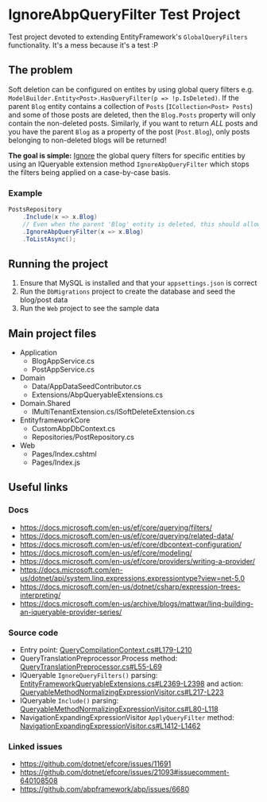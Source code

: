 # IgnoreAbpQueryFilter Test Project

Test project devoted to extending EntityFramework's `GlobalQueryFilters` functionality. It's a mess because it's a test :P

## The problem

Soft deletion can be configured on entites by using global query filters e.g. `ModelBuilder.Entity<Post>.HasQueryFilter(p => !p.IsDeleted)`.
If the parent `Blog` entity contains a collection of `Posts` (`ICollection<Post> Posts`) and some of those posts are deleted, then the `Blog.Posts` property will only contain the non-deleted posts.
Similarly, if you want to return *ALL* posts and you have the parent `Blog` as a property of the post (`Post.Blog`), only posts belonging to non-deleted blogs will be returned!

**The goal is simple:** <u>Ignore</u> the global query filters for specific entities by using an IQueryable extension method `IgnoreAbpQueryFilter` which stops the filters being applied on a case-by-case basis.

### Example
```csharp
PostsRepository
    .Include(x => x.Blog)
    // Even when the parent 'Blog' entity is deleted, this should allow the entity to be returned
    .IgnoreAbpQueryFilter(x => x.Blog)
    .ToListAsync();
```

## Running the project

1. Ensure that MySQL is installed and that your `appsettings.json` is correct
2. Run the `DbMigrations` project to create the database and seed the blog/post data
3. Run the `Web` project to see the sample data

## Main project files

* Application
    * BlogAppService.cs
    * PostAppService.cs
* Domain
    * Data/AppDataSeedContributor.cs
    * Extensions/AbpQueryableExtensions.cs
* Domain.Shared
    * IMultiTenantExtension.cs/ISoftDeleteExtension.cs
* EntityframeworkCore
    * CustomAbpDbContext.cs
    * Repositories/PostRepository.cs
* Web
    * Pages/Index.cshtml
    * Pages/Index.js

## Useful links

### Docs
* https://docs.microsoft.com/en-us/ef/core/querying/filters/
* https://docs.microsoft.com/en-us/ef/core/querying/related-data/
* https://docs.microsoft.com/en-us/ef/core/dbcontext-configuration/
* https://docs.microsoft.com/en-us/ef/core/modeling/
* https://docs.microsoft.com/en-us/ef/core/providers/writing-a-provider/
* https://docs.microsoft.com/en-us/dotnet/api/system.linq.expressions.expressiontype?view=net-5.0
* https://docs.microsoft.com/en-us/dotnet/csharp/expression-trees-interpreting/
* https://docs.microsoft.com/en-us/archive/blogs/mattwar/linq-building-an-iqueryable-provider-series/

### Source code
* Entry point: [QueryCompilationContext.cs#L179-L210](https://github.com/dotnet/efcore/blob/0b3165096d6b55443fc06ae48404c2b037dd73e7/src/EFCore/Query/QueryCompilationContext.cs#L179-L210)
* QueryTranslationPreprocessor.Process method: [QueryTranslationPreprocessor.cs#L55-L69](https://github.com/dotnet/efcore/blob/46996600cb3f152e3e21ee4d07effdc516dbf4e9/src/EFCore/Query/QueryTranslationPreprocessor.cs#L55-L69)
* IQueryable `IgnoreQueryFilters()` parsing: [EntityFrameworkQueryableExtensions.cs#L2369-L2398](https://github.com/dotnet/efcore/blob/fcef1806e5990ffdbbd70eef094b58b3155a2571/src/EFCore/Extensions/EntityFrameworkQueryableExtensions.cs#L2369-L2398) and action: [QueryableMethodNormalizingExpressionVisitor.cs#L217-L223](https://github.com/dotnet/efcore/blob/da00fb69d615fa22a83dfee2077ad31b7bd15823/src/EFCore/Query/Internal/QueryableMethodNormalizingExpressionVisitor.cs#L217-L223)
* IQueryable `Include()` parsing: [QueryableMethodNormalizingExpressionVisitor.cs#L80-L118](https://github.com/dotnet/efcore/blob/da00fb69d615fa22a83dfee2077ad31b7bd15823/src/EFCore/Query/Internal/QueryableMethodNormalizingExpressionVisitor.cs#L80-L118)
* NavigationExpandingExpressionVisitor `ApplyQueryFilter` method: [NavigationExpandingExpressionVisitor.cs#L1412-L1462](https://github.com/dotnet/efcore/blob/f54b9dcd189c91fc4b01b79c9387d23095819a8f/src/EFCore/Query/Internal/NavigationExpandingExpressionVisitor.cs#L1412-L1462)

### Linked issues
* https://github.com/dotnet/efcore/issues/11691
* https://github.com/dotnet/efcore/issues/21093#issuecomment-640108508
* https://github.com/abpframework/abp/issues/6680
